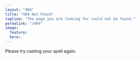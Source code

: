 ```yaml
---
layout: "404"
title: "404 Not Found"
tagline: "The page you are looking for could not be found."
permalink: "/404"
image:
  feature:
  hero:
---
```

Please try casting your spell again.
